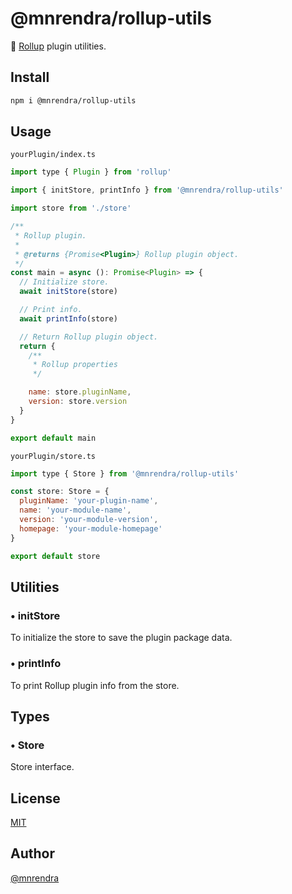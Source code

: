 # @mnrendra/rollup-utils
🍣 [Rollup](https://rollupjs.org/) plugin utilities.

## Install
```bash
npm i @mnrendra/rollup-utils
```

## Usage

`yourPlugin/index.ts`
```javascript
import type { Plugin } from 'rollup'

import { initStore, printInfo } from '@mnrendra/rollup-utils'

import store from './store'

/**
 * Rollup plugin.
 *
 * @returns {Promise<Plugin>} Rollup plugin object.
 */
const main = async (): Promise<Plugin> => {
  // Initialize store.
  await initStore(store)

  // Print info.
  await printInfo(store)

  // Return Rollup plugin object.
  return {
    /**
     * Rollup properties
     */

    name: store.pluginName,
    version: store.version
  }
}

export default main
```

`yourPlugin/store.ts`
```javascript
import type { Store } from '@mnrendra/rollup-utils'

const store: Store = {
  pluginName: 'your-plugin-name',
  name: 'your-module-name',
  version: 'your-module-version',
  homepage: 'your-module-homepage'
}

export default store
```

## Utilities

### • initStore
To initialize the store to save the plugin package data.

### • printInfo
To print Rollup plugin info from the store.

## Types

### • Store
Store interface.

## License
[MIT](https://github.com/mnrendra/rollup-utils/blob/HEAD/LICENSE)

## Author
[@mnrendra](https://github.com/mnrendra)

